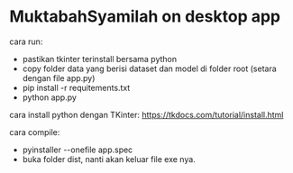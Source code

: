 # MuktabahSyamilah on desktop app

cara run:
- pastikan tkinter terinstall bersama python
- copy folder data yang berisi dataset dan model di folder root (setara dengan file app.py)
- pip install -r requitements.txt
- python app.py

cara install python dengan TKinter:
https://tkdocs.com/tutorial/install.html

cara compile:
- pyinstaller --onefile app.spec
- buka folder dist, nanti akan keluar file exe nya.